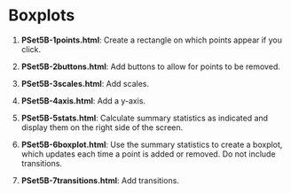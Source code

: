 # Boxplots

1. **PSet5B-1points.html**: Create a rectangle on which points appear if you click.

2. **PSet5B-2buttons.html**: Add buttons to allow for points to be removed.

3. **PSet5B-3scales.html**: Add scales.

4. **PSet5B-4axis.html**: Add a y-axis.

5. **PSet5B-5stats.html**: Calculate summary statistics as indicated and display them on the right side of the screen.

6. **PSet5B-6boxplot.html**: Use the summary statistics to create a boxplot, which updates each time a point is added or removed. Do not include transitions.

7. **PSet5B-7transitions.html**: Add transitions.